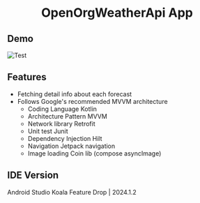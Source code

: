 <h1 align="center">OpenOrgWeatherApi App</h1>

## Demo

![Test](https://github.com/user-attachments/assets/4edfe658-27fe-46de-bb04-5f2330b85bc6)


## Features

- Fetching detail info about each forecast
- Follows Google's recommended MVVM architecture
  - Coding Language
  Kotlin
  - Architecture Pattern
  MVVM
  - Network library
  Retrofit
  - Unit test
  Junit
  - Dependency Injection
  Hilt
  - Navigation
  Jetpack navigation
  - Image loading
    Coin lib (compose asyncImage)
    
## IDE Version
Android Studio Koala Feature Drop | 2024.1.2
